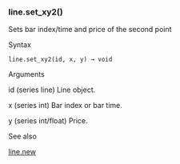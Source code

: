 ### line.set\_xy2()

Sets bar index/time and price of the second point

Syntax

```
line.set_xy2(id, x, y) → void
```

Arguments

id (series line) Line object.

x (series int) Bar index or bar time.

y (series int/float) Price.

See also

[line.new](#fun_line.new)
